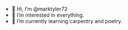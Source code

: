 - 👋 Hi, I’m @marktyler72
- 👀 I’m interested in everything.
- 🌱 I’m currently learning carpentry and poetry.

<!---
marktyler72/marktyler72 is a ✨ special ✨ repository because its `README.md` (this file) appears on your GitHub profile.
You can click the Preview link to take a look at your changes.
--->
